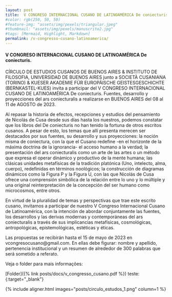 ```yaml
---
layout: post
title:  V CONGRESO INTERNACIONAL CUSANO DE LATINOAMÉRICA De coniecturis
#color: rgb(250, 50, 50)
#feature-img: "assets/img/pexels/triangular.jpeg"
#thumbnail: "assets/img/pexels/manuscrito2.jpg"
#tags: [Mermaid, Highlight, Markdown]
permalink: /v-congresso-cusano-latinoamerica/
---
```


#### V CONGRESO INTERNACIONAL CUSANO DE LATINOAMÉRICA De coniecturis. 

<p>CÍRCULO DE ESTUDIOS CUSANOS DE BUENOS AIRES & INSTITUTO DE FILOSOFIA, UNIVERSIDAD DE BUENOS AIRES junto a SOCIETÀ CUSANIANA (TORINO) & KUESER AKADEMIE FÜR EUROPÄISCHE GEISTESGESCHICHTE (BERNKASTEL-KUES) invita a participar del V CONGRESO INTERNACIONAL CUSANO DE LATINOAMÉRICA De coniecturis. Fuentes, desarrollo y proyecciones del ars coniecturalis a realizarse en BUENOS AIRES del 08 al 11 de AGOSTO de 2023.</p>
<p>Al repasar la historia de efectos, recepciones y estudios del pensamiento de Nicolás de Cusa desde sus días hasta los nuestros, podemos constatar que los libros del De coniecturis no han tenido la fortuna de otros escritos cusanos. A pesar de esto, los temas que allí presenta merecen ser destacados por sus fuentes, su desarrollo y sus proyecciones: la noción misma de coniectura, con la que el Cusano redefine -en el horizonte de la máxima doctrina de la ignorancia- el acceso humano a la verdad; la presentación del ars coniecturalis como un arte de las artes o un método que expresa el operar dinámico y productivo de la mente humana; las clásicas unidades metafísicas de la tradición platónica (Uno, intelecto, alma, cuerpo), redefinidas en términos noológicos; la construcción de diagramas dinámicos como la Figura P y la Figura U, con las que Nicolás de Cusa ofrece una comprensión simbólica de la relación entre lo uno y lo múltiple y una original reinterpretación de la concepción del ser humano como microcosmos, entre otros.</p>

<p>En virtud de la pluralidad de temas y perspectivas que trae este escrito cusano, invitamos a participar de nuestro V Congreso Internacional Cusano de Latinoamérica, con la intención de abordar conjuntamente las fuentes, los desarrollos y las derivas modernas y contemporáneas del ars coniecturalis a través de sus implicancias metafísicas, cosmológicas, antropológicas, epistemológicas, estéticas y éticas.</p>
<p>Las propuestas se recibirán hasta el 15 de mayo de 2023 en vcongresocusano@gmail.com. En ellas debe figurar: nombre y apellido, pertenencia institucional y un resumen de alrededor de 300 palabras que será sometido a referato.</p>

<p>Veja o folder para mais informações:</p>
[Folder]({% link posts/docs/v_congresso_cusano.pdf %})
teste: <http://sbefm.com/posts/docs/v_congresso_cusano.pdf>{:target="_blank"}

{% include aligner.html images="posts/circulo_estudos_1.png" column=1 %}